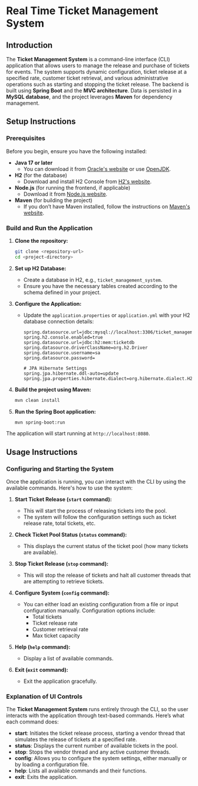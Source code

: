 
# Real Time Ticket Management System

## Introduction
The **Ticket Management System** is a command-line interface (CLI) application that allows users to manage the release and purchase of tickets for events. The system supports dynamic configuration, ticket release at a specified rate, customer ticket retrieval, and various administrative operations such as starting and stopping the ticket release. The backend is built using **Spring Boot** and the **MVC architecture**. Data is persisted in a **MySQL database**, and the project leverages **Maven** for dependency management.

## Setup Instructions

### Prerequisites
Before you begin, ensure you have the following installed:
- **Java 17 or later**
  - You can download it from [Oracle's website](https://www.oracle.com/java/technologies/javase-jdk17-downloads.html) or use [OpenJDK](https://openjdk.java.net/).
- **H2** (for the database)
  - Download and install H2 Console from [H2's website](https://www.h2database.com/html/main.html).
- **Node.js** (for running the frontend, if applicable)
  - Download it from [Node.js website](https://nodejs.org/en/).
- **Maven** (for building the project)
  - If you don’t have Maven installed, follow the instructions on [Maven's website](https://maven.apache.org/install.html).

### Build and Run the Application

1. **Clone the repository:**
   ```bash
   git clone <repository-url>
   cd <project-directory>
   ```

2. **Set up H2 Database:**
   - Create a database in H2, e.g., `ticket_management_system`.
   - Ensure you have the necessary tables created according to the schema defined in your project.

3. **Configure the Application:**
   - Update the `application.properties` or `application.yml` with your H2 database connection details:
     ```properties
     spring.datasource.url=jdbc:mysql://localhost:3306/ticket_management_system
     spring.h2.console.enabled=true
     spring.datasource.url=jdbc:h2:mem:ticketdb
     spring.datasource.driverClassName=org.h2.Driver
     spring.datasource.username=sa
     spring.datasource.password=
      
     # JPA Hibernate Settings
     spring.jpa.hibernate.ddl-auto=update
     spring.jpa.properties.hibernate.dialect=org.hibernate.dialect.H2Dialect
     ```

4. **Build the project using Maven:**
   ```bash
   mvn clean install
   ```

5. **Run the Spring Boot application:**
   ```bash
   mvn spring-boot:run
   ```

The application will start running at `http://localhost:8080`.

## Usage Instructions

### Configuring and Starting the System

Once the application is running, you can interact with the CLI by using the available commands. Here's how to use the system:

1. **Start Ticket Release (`start` command):**
   - This will start the process of releasing tickets into the pool.
   - The system will follow the configuration settings such as ticket release rate, total tickets, etc.

2. **Check Ticket Pool Status (`status` command):**
   - This displays the current status of the ticket pool (how many tickets are available).

3. **Stop Ticket Release (`stop` command):**
   - This will stop the release of tickets and halt all customer threads that are attempting to retrieve tickets.

4. **Configure System (`config` command):**
   - You can either load an existing configuration from a file or input configuration manually. Configuration options include:
     - Total tickets
     - Ticket release rate
     - Customer retrieval rate
     - Max ticket capacity

5. **Help (`help` command):**
   - Display a list of available commands.

6. **Exit (`exit` command):**
   - Exit the application gracefully.

### Explanation of UI Controls

The **Ticket Management System** runs entirely through the CLI, so the user interacts with the application through text-based commands. Here’s what each command does:

- **start**: Initiates the ticket release process, starting a vendor thread that simulates the release of tickets at a specified rate.
- **status**: Displays the current number of available tickets in the pool.
- **stop**: Stops the vendor thread and any active customer threads.
- **config**: Allows you to configure the system settings, either manually or by loading a configuration file.
- **help**: Lists all available commands and their functions.
- **exit**: Exits the application.
